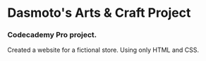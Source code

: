 # Dasmoto's Arts & Craft Project

### Codecademy Pro project.
Created a website for a fictional store. Using only HTML and CSS.
